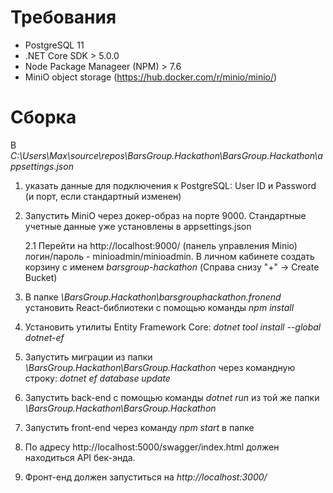 # Требования

- PostgreSQL 11
- .NET Core SDK > 5.0.0
- Node Package Manageer (NPM) > 7.6
- MiniO object storage (https://hub.docker.com/r/minio/minio/)

# Сборка 

В *C:\Users\Max\source\repos\BarsGroup.Hackathon\BarsGroup.Hackathon\appsettings.json* 

1. указать данные для подключения к PostgreSQL: User ID и Password (и порт, если стандартный изменен)

2. Запустить MiniO через докер-образ на порте 9000. Стандартные учетные данные уже установлены в appsettings.json

   2.1  Перейти на http://localhost:9000/ (панель управления Minio) логин/пароль - minioadmin/minioadmin. В личном кабинете создать корзину с именем *barsgroup-hackathon* (Справа снизу "+" -> Create Bucket)

3. В папке *\BarsGroup.Hackathon\barsgrouphackathon.fronend* установить React-библиотеки c помощью команды *npm install*

4. Установить утилиты Entity Framework Core: 
*dotnet tool install --global dotnet-ef*

5. Запустить миграции из папки *\BarsGroup.Hackathon\BarsGroup.Hackathon*  через командную строку: *dotnet ef database update* 

6. Запустить back-end с помощью команды *dotnet run* из той же папки *\BarsGroup.Hackathon\BarsGroup.Hackathon*

7. Запустить front-end через команду *npm start* в папке 

8. По адресу http://localhost:5000/swagger/index.html должен находиться API бек-энда.

9. Фронт-енд должен запуститься на *http://localhost:3000/*
